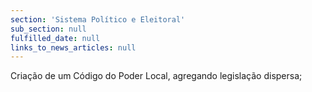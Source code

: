 ```yaml
---
section: 'Sistema Político e Eleitoral'
sub_section: null
fulfilled_date: null
links_to_news_articles: null
---
```


Criação de um Código do Poder Local, agregando legislação dispersa;
